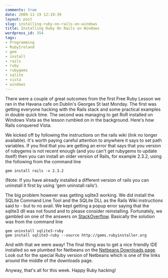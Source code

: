 ```yaml
---
comments: true
date: 2009-11-19 12:19:39
layout: post
slug: installing-ruby-on-rails-on-windows
title: Installing Ruby On Rails on Windows
wordpress_id: 354
tags:
- Programming
- RubyIreland
- gem
- install
- rails
- ruby
- rubygems
- sqlite
- vista
- windows
---
```


There were a couple of great outcomes from the first Free Ruby Lesson we ran in the Havana cafe on Dublin's Georges St last Monday. The first was getting everyone hacking with the Rails stack and some practical examples in double quick time. The second was managing to get RoR installed on Windows Vista as the lesson rumbled on in the background. Here's how Rails conquered Vista.

We kicked off by following the instructions on the rails wiki (link no longer available). It's worth paying careful attention to anywhere it says to set path variables. If you find that you are getting an error that says that you version of rubygems is not recent enough (and you can't get rubygems to update itself) then you can install an older version of Rails, for example 2.3.2, using the following from the command line

    
    gem install rails -v 2.3.2


(Note: If you have already installed a different version of rails you can uninstall it first by using 'gem uninstall rails').

The big problem however was getting sqlite3 working. We did install the SQLite Command Line Tool and the SQLite DLL as the Rails Wiki instructions said to - but to no avail. We kept getting a popup error saying that the sqlite3 dll was not found and to please consider reinstalling. Fortunately, we gambled on one of the answers on [StackOverflow](http://stackoverflow.com/questions/515639/ruby-cannot-find-sqlite3-driver-on-windows). Basically the solution was from the command line

    
    gem uninstall sqlite3-ruby
    gem install sqlite3-ruby --source http://gems.rubyinstaller.org


And with that we were away! The final thing was to get a nice friendly IDE installed so we plumbed for Netbeans on the [Netbeans Downloads page](http://netbeans.org/downloads). Look out for the special Ruby version of Netbeans which is one of the links around the middle of the downloads page.

Anyway, that's all for this week. Happy Ruby hacking!
